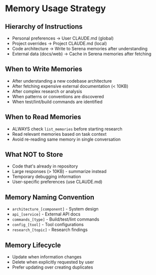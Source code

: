 # Memory Usage Strategy

## Hierarchy of Instructions
- Personal preferences → User CLAUDE.md (global)
- Project overrides → Project CLAUDE.md (local)
- Code architecture → Write to Serena memories after understanding
- External data (docs/web) → Cache in Serena memories after fetching

## When to Write Memories
- After understanding a new codebase architecture
- After fetching expensive external documentation (< 10KB)
- After complex research or analysis
- When patterns or conventions are discovered
- When test/lint/build commands are identified

## When to Read Memories
- ALWAYS check `list_memories` before starting research
- Read relevant memories based on task context
- Avoid re-reading same memory in single conversation

## What NOT to Store
- Code that's already in repository
- Large responses (> 10KB) - summarize instead
- Temporary debugging information
- User-specific preferences (use CLAUDE.md)

## Memory Naming Convention
- `architecture_[component]` - System design
- `api_[service]` - External API docs
- `commands_[type]` - Build/test/lint commands
- `config_[tool]` - Tool configurations
- `research_[topic]` - Research findings

## Memory Lifecycle
- Update when information changes
- Delete when explicitly requested by user
- Prefer updating over creating duplicates